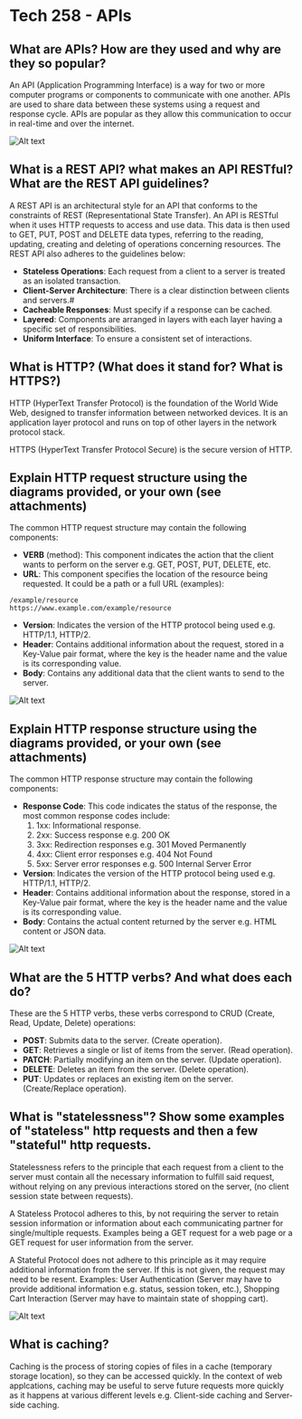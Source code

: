 # Tech 258 - APIs

## What are APIs? How are they used and why are they so popular?
An API (Application Programming Interface) is a way for two or more computer programs or components to communicate with one another. APIs are used to share data between these systems using a request and response cycle. APIs are popular as they allow this communication to occur in real-time and over the internet.

![Alt text](/images/API_data_transfer.png "API Data Transfer Diagram")

## What is a REST API? what makes an API RESTful? What are the REST API guidelines?
A REST API is an architectural style for an API that conforms to the constraints of REST (Representational State Transfer). An API is RESTful when it uses HTTP requests to access and use data. This data is then used to GET, PUT, POST and DELETE data types, referring to the reading, updating, creating and deleting of operations concerning resources. The REST API also adheres to the guidelines below:

- **Stateless Operations**: Each request from a client to a server is treated as an isolated transaction.
- **Client-Server Architecture**: There is a clear distinction between clients and servers.#
- **Cacheable Responses**: Must specify if a response can be cached.
- **Layered**: Components are arranged in layers with each layer having a specific set of responsibilities.
- **Uniform Interface**: To ensure a consistent set of interactions.

## What is HTTP? (What does it stand for? What is HTTPS?)
HTTP (HyperText Transfer Protocol) is the foundation of the World Wide Web, designed to transfer information between networked devices. It is an application layer protocol and runs on top of other layers in the network protocol stack.

HTTPS (HyperText Transfer Protocol Secure) is the secure version of HTTP.

## Explain HTTP request structure using the diagrams provided, or your own (see attachments)

The common HTTP request structure may contain the following components:

- **VERB** (method): This component indicates the action that the client wants to perform on the server e.g. GET, POST, PUT, DELETE, etc.
- **URL**: This component specifies the location of the resource being requested. It could be a path or a full URL (examples):
```
/example/resource
https://www.example.com/example/resource
```
- **Version**: Indicates the version of the HTTP protocol being used e.g. HTTP/1.1, HTTP/2.
- **Header**: Contains additional information about the request, stored in a Key-Value pair format, where the key is the header name and the value is its corresponding value.
- **Body**: Contains any additional data that the client wants to send to the server.

![Alt text](/images/HTTP_request_structure.png "HTTP Request Structure Diagram")

## Explain HTTP response structure using the diagrams provided, or your own (see attachments)
The common HTTP response structure may contain the following components:

- **Response Code**: This code indicates the status of the response, the most common response codes include:
    1) 1xx: Informational response.
    2) 2xx: Success response e.g. 200 OK
    3) 3xx: Redirection responses e.g. 301 Moved Permanently
    4) 4xx: Client error responses e.g. 404 Not Found
    5) 5xx: Server error responses e.g. 500 Internal Server Error
- **Version**: Indicates the version of the HTTP protocol being used e.g. HTTP/1.1, HTTP/2.
- **Header**: Contains additional information about the response, stored in a Key-Value pair format, where the key is the header name and the value is its corresponding value.
- **Body**: Contains the actual content returned by the server e.g. HTML content or JSON data.

![Alt text](/images/HTTP_response_structure.png "HTTP Request Structure Diagram")

## What are the 5 HTTP verbs? And what does each do?
These are the 5 HTTP verbs, these verbs correspond to CRUD (Create, Read, Update, Delete) operations:

- **POST**: Submits data to the server. (Create operation).
- **GET**: Retrieves a single or list of items from the server. (Read operation).
- **PATCH**: Partially modifying an item on the server. (Update operation).
- **DELETE**: Deletes an item from the server. (Delete operation).
- **PUT**: Updates or replaces an existing item on the server. (Create/Replace operation).

## What is "statelessness"? Show some examples of "stateless" http requests and then a few "stateful" http requests.
Statelessness refers to the principle that each request from a client to the server must contain all the necessary information to fulfill said request, without relying on any previous interactions stored on the server, (no client session state between requests).

A Stateless Protocol adheres to this, by not requiring the server to retain session information or information about each communicating partner for single/multiple requests. Examples being a GET request for a web page or a GET request for user information from the server.

A Stateful Protocol does not adhere to this principle as it may require additional information from the server. If this is not given, the request may need to be resent. Examples: User Authentication (Server may have to provide additional information e.g. status, session token, etc.), Shopping Cart Interaction (Server may have to maintain state of shopping cart).

![Alt text](/images/rest_api_stateful_vs_stateless.png "REST API: Stateful vs Stateless")

## What is caching?
Caching is the process of storing copies of files in a cache (temporary storage location), so they can be accessed quickly. In the context of web applcations, caching may be useful to serve future requests more quickly as it happens at various different levels e.g. Client-side caching and Server-side caching.

